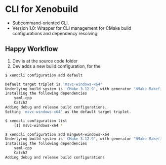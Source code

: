 
# CLI for Xenobuild

- Subcommand-oriented CLI.
- Version 1.0: Wrapper for CLI management for CMake build configurations and dependency resolving

## Happy Workflow

1. Dev is at the source code folder
2. Dev adds a new build configuration, for the

```sh
$ xenocli configuration add default

Default target triplet is 'msvc-windows-x64'
Underlying build system is 'CMake-3.12.9', with generator "NMake Makefiles".
Installing the following dependencies
    yaml-cpp
    Catch2
Adding debug and release build configurations.
Setting 'msvc-windows-x64' as the default target triplet.

$ xenocli configuration list
    [1] msvc-windows-x64 *

$ xenocli configuration add mingw64-windows-x64
Underlying build system is 'CMake-3.12.9', with generator "NMake Makefiles".
Installing the following dependencies
    yaml-cpp
    Catch2
Adding debug and release build configurations
```
